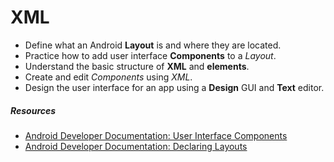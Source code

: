 
# XML

* Define what an Android **Layout** is and where they are located.
* Practice how to add user interface **Components** to a *Layout*.
* Understand the basic structure of **XML** and **elements**.
* Create and edit *Components* using *XML*.
* Design the user interface for an app using a **Design** GUI and **Text** editor.


##### Resources

- [Android Developer Documentation: User Interface Components](http://developer.android.com/guide/topics/ui/index.html)
- [Android Developer Documentation: Declaring Layouts](http://developer.android.com/guide/topics/ui/declaring-layout.html)
